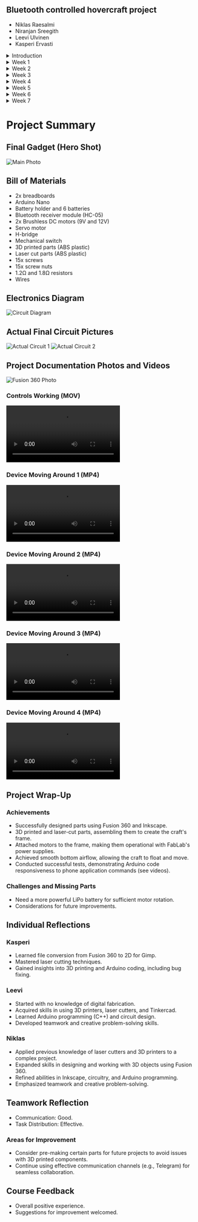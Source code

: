 ## Bluetooth controlled hovercraft project

- Niklas Raesalmi 
- Niranjan Sreegith
- Leevi Ulvinen
- Kasperi Ervasti


<details>
  <summary>Introduction</summary>

  ## What is Your Concept?

  Describe the concept in detail.
  ![hoovercraft](./Project%20documentation/hoovercraft.webp)


   Our idea is to make a Bluetooth-controlled miniature hovercraft that'll be made to run on land. It will work by having two fans, with one blowing air downwards to inflate the skirt, and the other moving the craft. The direction of the hovercraft is controlled with flaps placed behind the fan on the back to direct the airflow. Hovercrafts work by flowing enough air under itself to barely lift the craft from the ground, making it "hover". Below is a picture that explains the process: 

   ![howitworks](./Project%20documentation/how-hovercraft-work-1024x438.png)

   [How Does a Hovercraft Work?](https://www.amphibiousmarine.com/how-does-a-hovercraft-work/)

  The fan blades will be spun with brushless dc motors, and the flaps with a servo motor. Only the servo motor and the brushless dc motor on the back will be controlled with the Bluetooth controller, and the fan on the bottom will be constantly blowing air to inflate the skirt once power has been turned on. A Bluetooth module will receive instructions and feed them to an Arduino from a controller to move the craft. The motor on the back will be able to spin in either direction to move the craft forwards or in reverse. The base of the craft will be made out of a laser-cut piece with screwholes to attach the cover for the components and both the fans. There will be a circular hole in the center of the base where the skirt will inflate from. The cover for all the components that will be placed on the base will be made with a 3d printer out of ABS or other though plastic. Also, the same material will be used to make the fan blades and the stand for the fan on the back. The skirt of the craft will be made out of a though but malleable plastic such as a thick trash bag.

  ## How Did You Arrive at This Concept?

  Our first idea was to make a radio-controlled car, but we thought of making something more original and unique. We thought of making a drone, but it seemed way too difficult to produce with the time and materials given. One of us remembered seeing a radio-controlled hovercraft once, and we took up the idea. We got a tip that making the controller be connected via Bluetooth is easier than having it be through radio waves, we combined both ideas and came up with the Bluetooth-controlled hovercraft. We looked up how rc hovercrafts are made and used the designs as a reference to come up with a rough sketch. 

  ## What Were Your Design Sketches?

  Describe functionality, other options you considered while deciding on your design. Add images! Our first sketch includes a very boxy shape for the body with the back fan placed very high up top. The base of the craft is a flat piece with a hole in the center for airflow to inflate the skirt shown under the base. In the large sketch, the back fan is attached to the cover but in the top left corner, a hole is made in the cover for the fan to be able to sit on the base. This'll allow for testing of the prototype without the cover on. We also thought of making a removable rectangular lid for the cover shown in the top left sketch but the idea was scrapped because there will be no need for it. Also, the body of the craft is going to be rounded at the front and flat in the back. In the sketching phase we thought of placing the components in the front and the batteries in the back but decided later to switch their places to balance the weight of the craft more. 
  ![Design Sketch](./Project%20documentation/IMG20230322133938.jpg)

  ## How Can This Be Realized?

  Describe processes, materials, initial bill of materials. As said previously, the base will be laser cut, and the rest of the pieces will be 3d printed. Screws are needed to attach the pieces together. Also, the circuitry will need to be assembled and tested, and the code for the Arduino written. The initial parts needed for the project are:

  - A breadboard
  - An Arduino Nano
  - A battery holder and 6 batteries
  - A Bluetooth receiver module
  - 2X Brushless 6V DC motors
  - A servo motor
  - An H-bridge
  - A mechanical switch

  ## What Is Your Reflection on Your Process?

  We believe the physical aspect of the creation process will be relatively simple, but the complexity comes with the circuitry and the programming part.

  ## Roles

  Niklas - Manager, (Designer)
  
  Niranjan - Prototyper, (Programmer)
  
  Leevi - Programmer, (Prototyper)
  
  Kasperi - Designer, (Prototyper)

</details>

<details>
  <summary>Week 1</summary>

  ## Design and Fabrication Process

  What was your design and fabrication process during this week?
  We continued with our planning and designing of the Hovercraft. We set out requirements and needs for the 3D modeling of the hovercraft's body. But, our main focus remained on the electronic circuits and components. We defined all the components that were needed by us and set out to request all the additional components we identified that we would need. This included an Arduino Nano, the Bluetooth module HC-05, as well as an extra DC motor. We used Tinkercad to replicate and test how the circuitry should be wired and how the code should be written.

  ## Purpose of the Current Prototype, Test, or Idea

  What is the purpose of the current prototype, test, or idea?
  The objective of the prototype modeling and testing was to check how the circuit should be arranged, what works, and how it works. We wanted to see how well the components would work with each other. Through the tests, we were also able to analyze the faults in our assumptions and reassess the needed components/connection.

  ## Results

  What were the results?
  We realized that the circuit connections were more complex than they needed to be and simplified the connection. We were not able to get the code running up and full as there seemed to be some missing pieces in the code file.

  ## Consideration of Requirements

  How were the requirements considered?
  We defined the requirements based on our understanding of how the hovercraft should function. We identified what we would like the hovercraft to do, like reverse or change directions. Accordingly, we arranged the components in the circuit and programmed them to meet their requirements. For example, we only needed one DC motor to change the direction of rotation, the one on top helping the hovercraft move around. The motor on the bottom of the craft needed only to push air one way, so it need not change its direction of rotation.

  ## Reflection on the Process, Experiences, and Outcomes

  What is your reflection on your process, experiences, and outcomes?
  The process helped define many features of the craft. We were able to experience building the circuit from scratch piece by piece. The outcomes of the process shed light on what did not work so well, like the codes.

  ## Latest Circuit Connections

  The file contains the latest circuit connections that we simplified from the initial version.

  ## Weekly Task Distributions

  Leevi - Circuit Design and Programming.
  Niranjan - Circuit Design and Programming, Wiki Task Description.
  Kasperi - 3D Design and modeling.
  Niklas -  3D Design and modeling.

</details>

<details>
  <summary>Week 2</summary>

  ## Design and Fabrication Process

  What was your design and fabrication process during this week?
  We continued where we left off last week. We continued working on the circuitry but mostly focused on producing a rudimentary 3D model for the hovercraft with Fusion 360. The model's measurements weren't exact since we didn't know the measurements of all the components yet. We also found a 3D model for the propeller that we can use.

  ## Purpose of the Current Prototype, Test, or Idea

  What is the purpose of the current prototype, test, or idea?
  Currently, we are planning to 3D print most of the hovercraft. The cover, the propeller holder, and propeller are going to be 3D printed, but the base is supposed to be laser-cut and screwed to the cover. We are planning to place the breadboard under the propeller holder, the batteries to the front of the hovercraft inside the cover, and make the skirt of the hovercraft from a plastic trash bag.

  ## Results

  What were the results?
  We found some possible problems that have to be accounted for. For example, we have to think about the weight distribution of the hovercraft. If one side has too much weight the hovercraft might tip to a side. We also have to think more about the design of the hovercraft. We still have to add the screw holes to the design and make some other changes.

  ## Consideration of Requirements

  How were the requirements considered?
  We considered the requirements while working on the design. We pondered if we should make the hovercraft waterproof or not. We didn't decide yet but are leaning towards making the hovercraft land driven only. There would be no need to think about possible waterproofing problems.

  ## Reflection on the Process, Experiences, and Outcomes

  What is your reflection on your process, experiences, and outcomes?
  The outcomes of the process showed us some problems with the current design, like the weight distribution.

  ![Image 1](./Project%20documentation/w2.png)
  ![Image 2](./Project%20documentation/w21.png)
  ![Image 2](./Project%20documentation/w22.png)

  ## Weekly Task Distribution

  - Leevi: Circuit Design and Programming.
  - Niranjan: Circuit Design and Programming.
  - Kasperi: 3D Design and modeling, Wiki Description.
  - Niklas: 3D Design and modeling.

</details>

<details>
  <summary>Week 3</summary>

  ## Design and Fabrication Process

  What was your design and fabrication process during this week?
  This week we started planning a new design for the craft since the first design was a little too complicated. It included too many long 3D prints and we decided to laser cut some of the parts. We also received the parts that we are using for the project. In addition to the basic components kit, we received a Bluetooth module (HC-05) and 2 more powerful DC motors that are able to lift the craft off the ground. We also started working on the Arduino code.

  ## Purpose of the Current Prototype, Test, or Idea

  What is the purpose of the current prototype, test, or idea?
  We made some changes to the positions of the motors and fans to make the design more simple and balanced. We also added the screw holes to the design and started putting it together on 360 Fusion.

  ## Results

  What were the results?

  ![image](./Project%20documentation/w3.png)

  We got done with the first design of the new model on 360 Fusion and figured out how to import files from Fusion 360 to Inkscape. We also figured out some of the Arduino code for the Bluetooth module, DC motors, and the servo motor.

  ## Consideration of Requirements

  How were the requirements considered?
  We decided not to make the craft waterproof and focus on the more important things.

  ## Reflection on the Process, Experiences, and Outcomes

  What is your reflection on your process, experiences, and outcomes?
  We noticed that the code was not so simple since we also needed to control the speed of the fans and make them accelerate so that the craft does not jump up in the air when turned on.

</details>

<details>
  <summary>Week 4</summary>

  ## Design and Fabrication Process

  What was your design and fabrication process during this week?

  We finished our new 3D model, separated each part as individual STL files, and moved them to a USB stick to be eventually printed. We measured the dimensions of the parts that needed housing and made the holders for the motors. Also, the back fan casing was lifted up enough so that the servo motor could be fitted under it. We realized that some of the parts still needed more screw holes to make attaching the parts together easier. Also, the turning fins were tweaked so that attaching them to the servo would be easier. We got a tip that PLA plastic might be too fragile for our build and we should use ABS instead so we reserved an overnight time for the Raise3D Pro2 (II ABS) -printer. The program to control the motors also had some changes made, as the motors needed a way to be gradually sped up to help with the controlling of the craft.

  ## Purpose of the Current Prototype, Test, or Idea

  What is the purpose of the current prototype, test, or idea?
  The final changes were made to the design to ease the assembling part, and the material was chosen to make the final project more resistant to breakage. The changes to the Arduino code will make the liftoff smoother and allow for better control of the movement of the craft.

  ## Results

  What were the results?
  Below are all the parts laid out before separating them into individual files with all the final changes made.

  ![Hovercraft Parts](./Project%20documentation/w4.png)
  ![image](./Project%20documentation/w41.png)
  ![image](./Project%20documentation/w42.png)

  ## Consideration of Requirements

  How were the requirements considered?
  Since the bed for the 3D printer is 30cm by 30cm in size, we decided also to make the parts that hold the skirt in place with the laser cutter to save time and space on the bed. Also, the possibility of losing control of the craft and the rod of the motors slipping when in contact with the fan were considered when refining the code.

  ## Reflection on the Process, Experiences, and Outcomes

  What is your reflection on your process, experiences, and outcomes?
  The process of moving the F3D files to Inkscape required far more effort than we initially thought. We are happy with the final design, although a few changes could've still been made, such as making indentations on the back fan casing to make the turning range for the fins greater.

  ## Weekly Task Distribution

  - Leevi: Expanding the program with features to make the controls smoother.
  - Kasperi: Moving required F3D files into Inkscape and refining the designs.
  - Niklas: Finalizing the 3D design, converting and separating files.
  - Niranjan: Measuring dimensions of components and expanding the program with features to make the controls smoother.

</details>

<details>
  <summary>Week 5</summary>

  ## Design and Fabrication Process

  What was your design and fabrication process during this week?

  For week 5, we first began finalizing the printing files and booking 3D printing machines. We converted the initial design into separate parts and saved them as STL files. The process of printing at FabLab was not the most familiar, but we received help from multiple T.A.s. The printing files were aligned on the Model processing software and sent for printing to the machines. The printing in itself took around 20+ hours as the parts were quite big. We could not fit in some parts so we booked another printing slot for the next week.

  ![3D Printed Materials in Machine](./Project%20documentation/w5.jpg)

  We had to redo the 3D prints 2 times as the raft of the prints was curling. Eventually, it fixed itself, and the print was completed. Once done with the prints, we were faced with a new problem.

  ![Stubborn Raft on 3D Printed Parts](./Project%20documentation/w51.jpg)

  The nozzles were too close to one another causing drying problems with the raft, which resulted in the raft being unreasonably hard to separate. The problem persisted, and we had to consult the TA. He then helped us out by dissolving the pieces in Limonene which helped soften the raft material, eventually allowing us to scrape it off and wash it clean.

  ![3D Printed Parts Dissolving in Limonene](./Project%20documentation/w52.jpg)

  We then proceeded to work on the circuitry of the hovercraft. We realized that the Bluetooth module was 3.3V and it was being connected to the Arduino which was sending an output of 5V, and so we needed to devise new additions such as resistors into the circuit. We also had a look at how we plan to control the whole device and found out about mobile applications on Appstore that could help us out with this. We decided on this particular app for the Project: [Bluetooth RC Controller](https://play.google.com/store/apps/details?id=braulio.calle.bluetoothRCcontroller&hl=en_US&pli=1).

  ## Purpose of the Current Prototype, Test, or Idea

  What is the purpose of the current prototype, test, or idea?
  The purpose of the current prototype is to get the hovercraft up and moving. The idea is to understand the frame of the hovercraft and to prevent the components in the circuit from frying.

  ## Results

  What were the results?
  The results were quite intriguing as some of the 3D printed parts had problems with the raft being stubbornly stuck into them. The circuit problems were easily resolved using two resistors.

  ## Consideration of Requirements

  How were the requirements considered?
  The requirements were considered by keeping in mind the properties of physics and electric conduction.

  ## Reflection on the Process, Experiences, and Outcomes

  What is your reflection on your process, experiences, and outcomes?
  Overall the process was very insightful. We got to learn how to use a 3D printer and got to know more about its features. Learning theoretically about circuits is one thing and actually having to implement it is another, it gave us deep insight into the intricacies of electronic circuits.

  ## Weekly Task Distribution

  - Leevi: In charge of circuit design and connections.
  - Kasperi: Laser cutting and Assisting with 3D printing.
  - Niklas: Designing and converting 3D print files.
  - Niranjan: Overseeing 3D printing process and designing circuit.

</details>

<details>
  <summary>Week 6</summary>

  ## Design and Fabrication Process

  What was your design and fabrication process during this week?
  Week 6 we worked on getting the pieces together.
  ![image](./Project%20documentation/w6.jpg)
   We had to make new bigger holes for the screws and attempted to enlarge them with a hand drill, which failed. We then lasercut some of the parts again.

Old version
  ![Old Version](./Project%20documentation/w61.jpg)
  ![Old Version](./Project%20documentation/w62.jpg)
  
New version
  ![New Version](./Project%20documentation/w63.jpg)

  We also 3D printed the rest of the parts, including the turning wings and the key to the back fan.
  ![Image](./Project%20documentation/w64.jpg)
  Then we screwed together the bottom parts with long screws and screw nuts. Week 6, we also worked on the circuitry, figuring out how to connect the Bluetooth module and the servo motor to the breadboard.
  ![Image](./Project%20documentation/w65.jpg)
  ![Image](./Project%20documentation/w66.jpg)
  We sanded down the 3D printed parts and glued them to the laser-cut parts. 
  ![Image](./Project%20documentation/w67.jpg)
  We also fixed one broken part. During week 6, we got the motors working as well.

  ## Purpose of the Current Prototype, Test, or Idea

  What is the purpose of the current prototype, test, or idea?
  The purpose of the current prototype is to get the hovercraft up and moving. We got the pieces together and motors working, so now we need to attach the plastic bag to make it float.

  ## Results

  What were the results?
  Drilling bigger holes failed, so we had to lasercut some of the parts again. We got the frame of the craft together pretty well this week (last pic).

  ## Consideration of Requirements

  How were the requirements considered?
  The requirements were considered by keeping in mind the properties of physics and electric conduction.

  ## Reflection on the Process, Experiences, and Outcomes

  What is your reflection on your process, experiences, and outcomes?
  We faced a few problems but figured everything out in the end. We made good progress this week.

  ## Weekly Task Distribution

  - Leevi: Circuit designing, drilling new holes, and sanding down the pieces.
  - Kasperi: Laser cutting the parts again and Assisting with 3D printing.
  - Niklas: Sanding the pieces and assembling the body.
  - Niranjan: Overseeing 3D printing process and designing circuit.

</details>

<details>
  <summary>Week 7</summary>

  ## Design and Fabrication Process

  What was your design and fabrication process during this week?
  We finalized the body of the craft by screwing on the skirt. We attached the bottom fan before, realizing that we couldn't access it after attaching the bottom plate. Taping around the motor rod ensured a secure hold between the rod and the key. 
  ![Image](./Project%20documentation/w7.jpg)Extra material at the top prevented sliding, taped for a cleaner look. 
  ![Image](./Project%20documentation/w71.jpg)The back fan was attached, and after testing, a new, centered key was 3D printed. Turning wings were connected using wire hinges, and the servo motor was secured with a bolt from the spacers. Bubble wrap pieces served as tension to prevent wing movement. ![Image](./Project%20documentation/w72.jpg)The circuit was modified, moving the Arduino to a separate breadboard for clearer connections.
  ![Image](./Project%20documentation/w73.jpg) 
  The code was adjusted to interpret data from the Bluetooth module.

  ![Hovercraft Testing](./Project%20documentation/w74.MOV)

  ![Hovercraft Testing](./Project%20documentation/w75.MOV)

  ## Purpose of the Current Prototype, Test, or Idea

  What is the purpose of the current prototype, test, or idea?
  Initial tests were made to ensure the functionality of the device when it will eventually be put together.

  ## Results

  What were the results?

  ## Consideration of Requirements

  How were the requirements considered?
  We found out that the maximum output of the battery pack is around 0.2 A, and both motors require a minimum current of around 0.6 A, so we cannot get the final project running off just the battery pack.

</details>


# Project Summary

## Final Gadget (Hero Shot)

![Main Photo](./Project%20documentation/IMG_20230502_151154_560.jpg)

## Bill of Materials

- 2x breadboards
- Arduino Nano
- Battery holder and 6 batteries
- Bluetooth receiver module (HC-05)
- 2x Brushless DC motors (9V and 12V)
- Servo motor
- H-bridge
- Mechanical switch
- 3D printed parts (ABS plastic)
- Laser cut parts (ABS plastic)
- 15x screws
- 15x screw nuts
- 1.2Ω and 1.8Ω resistors
- Wires

## Electronics Diagram

![Circuit Diagram](./Project%20documentation/image__8_.png)

## Actual Final Circuit Pictures

![Actual Circuit 1](./Project%20documentation/IMG_5796.jpg)
![Actual Circuit 2](./Project%20documentation/IMG_5798.jpg)

## Project Documentation Photos and Videos

![Fusion 360 Photo](./Project%20documentation/image.png)

### Controls Working (MOV)
![Controls Working](./Project%20documentation/IMG_6761.MOV)

### Device Moving Around 1 (MP4)
![Device Moving Around 1](./Project%20documentation/VID20230503123519.mp4)

### Device Moving Around 2 (MP4)
![Device Moving Around 2](./Project%20documentation/VID20230503145638.mp4)

### Device Moving Around 3 (MP4)
![Device Moving Around 3](./Project%20documentation/VID_20230503150201.mp4)

### Device Moving Around 4 (MP4)
![Device Moving Around 4](./Project%20documentation/VID_20230503152108.mp4)

## Project Wrap-Up

### Achievements

- Successfully designed parts using Fusion 360 and Inkscape.
- 3D printed and laser-cut parts, assembling them to create the craft's frame.
- Attached motors to the frame, making them operational with FabLab's power supplies.
- Achieved smooth bottom airflow, allowing the craft to float and move.
- Conducted successful tests, demonstrating Arduino code responsiveness to phone application commands (see videos).

### Challenges and Missing Parts

- Need a more powerful LiPo battery for sufficient motor rotation.
- Considerations for future improvements.

## Individual Reflections

### Kasperi

- Learned file conversion from Fusion 360 to 2D for Gimp.
- Mastered laser cutting techniques.
- Gained insights into 3D printing and Arduino coding, including bug fixing.

### Leevi

- Started with no knowledge of digital fabrication.
- Acquired skills in using 3D printers, laser cutters, and Tinkercad.
- Learned Arduino programming (C++) and circuit design.
- Developed teamwork and creative problem-solving skills.

### Niklas

- Applied previous knowledge of laser cutters and 3D printers to a complex project.
- Expanded skills in designing and working with 3D objects using Fusion 360.
- Refined abilities in Inkscape, circuitry, and Arduino programming.
- Emphasized teamwork and creative problem-solving.

## Teamwork Reflection

- Communication: Good.
- Task Distribution: Effective.

### Areas for Improvement

- Consider pre-making certain parts for future projects to avoid issues with 3D printed components.
- Continue using effective communication channels (e.g., Telegram) for seamless collaboration.

## Course Feedback

- Overall positive experience.
- Suggestions for improvement welcomed.
